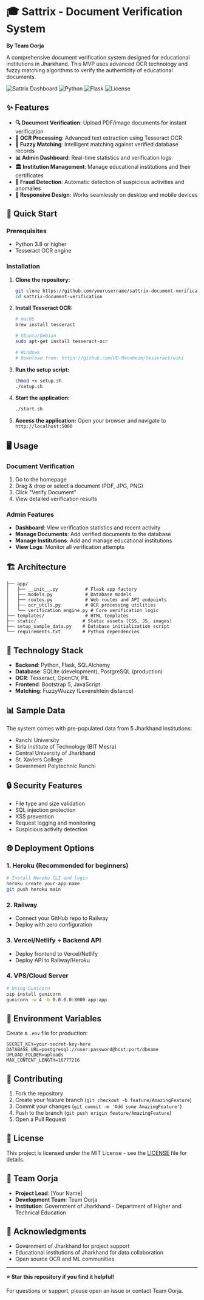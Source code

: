 # 🎓 Sattrix - Document Verification System
**By Team Oorja**

A comprehensive document verification system designed for educational institutions in Jharkhand. This MVP uses advanced OCR technology and fuzzy matching algorithms to verify the authenticity of educational documents.

![Sattrix Dashboard](https://img.shields.io/badge/Status-Active-brightgreen)
![Python](https://img.shields.io/badge/Python-3.8+-blue)
![Flask](https://img.shields.io/badge/Flask-2.3+-lightgrey)
![License](https://img.shields.io/badge/License-MIT-yellow)

## ✨ Features

- **🔍 Document Verification**: Upload PDF/image documents for instant verification
- **🤖 OCR Processing**: Advanced text extraction using Tesseract OCR
- **🎯 Fuzzy Matching**: Intelligent matching against verified database records
- **📊 Admin Dashboard**: Real-time statistics and verification logs
- **🏛️ Institution Management**: Manage educational institutions and their certificates
- **🚨 Fraud Detection**: Automatic detection of suspicious activities and anomalies
- **📱 Responsive Design**: Works seamlessly on desktop and mobile devices

## 🚀 Quick Start

### Prerequisites

- Python 3.8 or higher
- Tesseract OCR engine

### Installation

1. **Clone the repository:**
   ```bash
   git clone https://github.com/yourusername/sattrix-document-verification.git
   cd sattrix-document-verification
   ```

2. **Install Tesseract OCR:**
   ```bash
   # macOS
   brew install tesseract
   
   # Ubuntu/Debian
   sudo apt-get install tesseract-ocr
   
   # Windows
   # Download from: https://github.com/UB-Mannheim/tesseract/wiki
   ```

3. **Run the setup script:**
   ```bash
   chmod +x setup.sh
   ./setup.sh
   ```

4. **Start the application:**
   ```bash
   ./start.sh
   ```

5. **Access the application:**
   Open your browser and navigate to `http://localhost:5000`

## 🖥️ Usage

### Document Verification
1. Go to the homepage
2. Drag & drop or select a document (PDF, JPG, PNG)
3. Click "Verify Document"
4. View detailed verification results

### Admin Features
- **Dashboard**: View verification statistics and recent activity
- **Manage Documents**: Add verified documents to the database
- **Manage Institutions**: Add and manage educational institutions
- **View Logs**: Monitor all verification attempts

## 🏗️ Architecture

```
├── app/
│   ├── __init__.py          # Flask app factory
│   ├── models.py            # Database models
│   ├── routes.py            # Web routes and API endpoints
│   ├── ocr_utils.py         # OCR processing utilities
│   └── verification_engine.py # Core verification logic
├── templates/               # HTML templates
├── static/                 # Static assets (CSS, JS, images)
├── setup_sample_data.py    # Database initialization script
└── requirements.txt        # Python dependencies
```

## 🔧 Technology Stack

- **Backend**: Python, Flask, SQLAlchemy
- **Database**: SQLite (development), PostgreSQL (production)
- **OCR**: Tesseract, OpenCV, PIL
- **Frontend**: Bootstrap 5, JavaScript
- **Matching**: FuzzyWuzzy (Levenshtein distance)

## 📊 Sample Data

The system comes with pre-populated data from 5 Jharkhand institutions:
- Ranchi University
- Birla Institute of Technology (BIT Mesra)
- Central University of Jharkhand
- St. Xaviers College
- Government Polytechnic Ranchi

## 🔒 Security Features

- File type and size validation
- SQL injection protection
- XSS prevention
- Request logging and monitoring
- Suspicious activity detection

## 🌐 Deployment Options

### 1. **Heroku (Recommended for beginners)**
```bash
# Install Heroku CLI and login
heroku create your-app-name
git push heroku main
```

### 2. **Railway**
- Connect your GitHub repo to Railway
- Deploy with zero configuration

### 3. **Vercel/Netlify + Backend API**
- Deploy frontend to Vercel/Netlify
- Deploy API to Railway/Heroku

### 4. **VPS/Cloud Server**
```bash
# Using Gunicorn
pip install gunicorn
gunicorn -w 4 -b 0.0.0.0:8000 app:app
```

## 📝 Environment Variables

Create a `.env` file for production:
```env
SECRET_KEY=your-secret-key-here
DATABASE_URL=postgresql://user:password@host:port/dbname
UPLOAD_FOLDER=uploads
MAX_CONTENT_LENGTH=16777216
```

## 🤝 Contributing

1. Fork the repository
2. Create your feature branch (`git checkout -b feature/AmazingFeature`)
3. Commit your changes (`git commit -m 'Add some AmazingFeature'`)
4. Push to the branch (`git push origin feature/AmazingFeature`)
5. Open a Pull Request

## 📄 License

This project is licensed under the MIT License - see the [LICENSE](LICENSE) file for details.

## 👥 Team Oorja

- **Project Lead**: [Your Name]
- **Development Team**: Team Oorja
- **Institution**: Government of Jharkhand - Department of Higher and Technical Education

## 🙏 Acknowledgments

- Government of Jharkhand for project support
- Educational institutions of Jharkhand for data collaboration
- Open source OCR and ML communities

---

**⭐ Star this repository if you find it helpful!**

For questions or support, please open an issue or contact Team Oorja.
